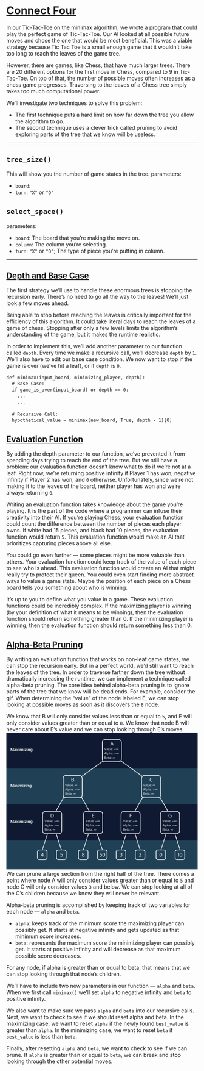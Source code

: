 # [Connect Four](https://www.codecademy.com/courses/machine-learning/lessons/advanced-minimax/exercises/tree-size)

In our Tic-Tac-Toe on the minimax algorithm, we wrote a program that could play the perfect game of Tic-Tac-Toe. 
Our AI looked at all possible future moves and chose the one that would be most beneficial. 
This was a viable strategy because Tic Tac Toe is a small enough game that it wouldn’t take too long to reach the leaves of the game tree.

However, there are games, like Chess, that have much larger trees. 
There are 20 different options for the first move in Chess, compared to 9 in Tic-Tac-Toe.
On top of that, the number of possible moves often increases as a chess game progresses. 
Traversing to the leaves of a Chess tree simply takes too much computational power.

We’ll investigate two techniques to solve this problem:
* The first technique puts a hard limit on how far down the tree you allow the algorithm to go.
* The second technique uses a clever trick called pruning to avoid exploring parts of the tree that we know will be useless.

---
## `tree_size()`
This will show you the number of game states in the tree.
parameters:
* `board`: 
* `turn`: `"X"` or `"O"`

## `select_space()`
parameters:
* `board`: The board that you’re making the move on.
* `column`: The column you’re selecting.
* `turn`: `"X"` or `"O"`; The type of piece you’re putting in column.

---
## [Depth and Base Case](https://www.codecademy.com/courses/machine-learning/lessons/advanced-minimax/exercises/base-case)

The first strategy we’ll use to handle these enormous trees is stopping the recursion early. 
There’s no need to go all the way to the leaves! 
We’ll just look a few moves ahead.

Being able to stop before reaching the leaves is critically important for the efficiency of this algorithm. 
It could take literal days to reach the leaves of a game of chess. 
Stopping after only a few levels limits the algorithm’s understanding of the game, but it makes the runtime realistic.

In order to implement this, we’ll add another parameter to our function called `depth`. Every time we make a recursive call, we’ll decrease `depth` by `1`.
We’ll also have to edit our base case condition. We now want to stop if the game is over (we’ve hit a leaf), or if `depth` is `0`.
```
def minimax(input_board, minimizing_player, depth):
  # Base Case:
  if game_is_over(input_board) or depth == 0:
    ...
    ...
  
  # Recursive Call:
  hypothetical_value = minimax(new_board, True, depth - 1)[0]
```

## [Evaluation Function](https://www.codecademy.com/courses/machine-learning/lessons/advanced-minimax/exercises/evaluation-function)

By adding the depth parameter to our function, we’ve prevented it from spending days trying to reach the end of the tree. 
But we still have a problem: our evaluation function doesn’t know what to do if we’re not at a leaf.
Right now, we’re returning positive infinity if Player 1 has won, negative infinity if Player 2 has won, and `0` otherwise. 
Unfortunately, since we’re not making it to the leaves of the board, neither player has won and we’re always returning `0`.

Writing an evaluation function takes knowledge about the game you’re playing.
It is the part of the code where a programmer can infuse their creativity into their AI.
If you’re playing Chess, your evaluation function could count the difference between the number of pieces each player owns. 
If white had 15 pieces, and black had 10 pieces, the evaluation function would return `5`. 
This evaluation function would make an AI that prioritizes capturing pieces above all else.

You could go even further — some pieces might be more valuable than others. 
Your evaluation function could keep track of the value of each piece to see who is ahead. 
This evaluation function would create an AI that might really try to protect their queen. 
You could even start finding more abstract ways to value a game state. 
Maybe the position of each piece on a Chess board tells you something about who is winning.

It’s up to you to define what you value in a game. 
These evaluation functions could be incredibly complex.
If the maximizing player is winning (by your definition of what it means to be winning), then the evaluation function should return something greater than 0. 
If the minimizing player is winning, then the evaluation function should return something less than 0.

## [Alpha-Beta Pruning](https://www.codecademy.com/courses/machine-learning/lessons/advanced-minimax/exercises/pruning)

By writing an evaluation function that works on non-leaf game states, we can stop the recursion early. 
But in a perfect world, we’d still want to reach the leaves of the tree. 
In order to traverse farther down the tree without dramatically increasing the runtime, we can implement a technique called alpha-beta pruning.
The core idea behind alpha-beta pruning is to ignore parts of the tree that we know will be dead ends.
For example, consider the gif.
When determining the “value” of the node labeled E, we can stop looking at possible moves as soon as it discovers the `8` node.

We know that B will only consider values less than or equal to `5`, and E will only consider values greater than or equal to `8`. We know that node B will never care about E’s value and we can stop looking through E’s moves.  
![Alpha-Beta Pruning](images/alphabetapruning.gif)  
We can prune a large section from the right half of the tree. 
There comes a point where node A will only consider values greater than or equal to `5` and node C will only consider values `3` and below.
We can stop looking at all of the C’s children because we know they will never be relevant.

Alpha-beta pruning is accomplished by keeping track of two variables for each node — `alpha` and `beta`.
* `alpha`: keeps track of the minimum score the maximizing player can possibly get.
It starts at negative infinity and gets updated as that minimum score increases.
* `beta`: represents the maximum score the minimizing player can possibly get.
It starts at positive infinity and will decrease as that maximum possible score decreases.

For any node, if alpha is greater than or equal to beta, that means that we can stop looking through that node’s children.

We’ll have to include two new parameters in our function — `alpha` and `beta`.
When we first call `minimax()` we’ll set `alpha` to negative infinity and `beta` to positive infinity.

We also want to make sure we pass `alpha` and `beta` into our recursive calls. 
Next, we want to check to see if we should reset alpha and beta. 
In the maximizing case, we want to reset `alpha` if the newly found `best_value` is greater than `alpha`.
In the minimizing case, we want to reset `beta` if `best_value` is less than `beta`.

Finally, after resetting `alpha` and `beta`, we want to check to see if we can prune. 
If `alpha` is greater than or equal to `beta`, we can break and stop looking through the other potential moves.




